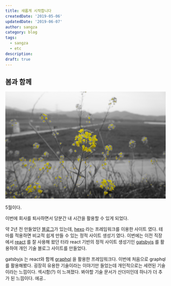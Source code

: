 ```yaml
---
title: 새롭게 시작합니다
createdDate: '2019-05-06'
updatedDate: '2019-06-07'
author: sangza
category: blog
tags:
  - sangza
  - etc
description:
draft: true
---
```


## 봄과 함께

![Alt text](yellow.JPG)

5월이다.

이번에 회사를 퇴사하면서 당분간 내 시간을 활용할 수 있게 되었다.

약 2년 전 만들었던 [블로그](https://sc372.github.io/)가 있는데,
[hexo](https://hexo.io/ko/index.html) 라는 프레임워크를 이용한 사이트 였다.
테마를 적용하면 비교적 쉽게 만들 수 있는 정적 사이트 생성기 였다. 이번에는 이전 직장에서
[react](https://reactjs.org) 를 잘 사용해 왔던 터라 react 기반의 정적 사이트 생성기인
[gatsbyjs](https://www.gatsbyjs.org/) 를 활용하여 개인 기술 블로그 사이트를 만들었다.

gatsbyjs 는 react와 함께 [graphql](https://graphql.org/) 을 활용한 프레임워크다.
이번에 처음으로 graphql를 활용해봤다. 굉장히 유용한 기술이라는 이야기만 들었는데
개인적으로는 세련된 기술이라는 느낌이다. 섹시함(?) 이 느껴졌다.
봐야할 기술 문서가 산더미인데 하나가 더 추가 된 느낌이다. 에공..
